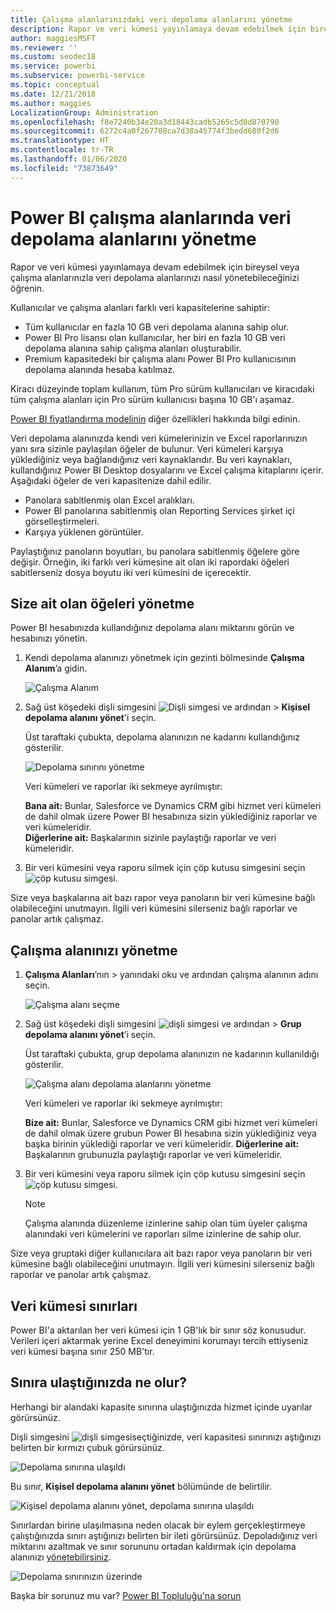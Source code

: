 ```yaml
---
title: Çalışma alanlarınızdaki veri depolama alanlarını yönetme
description: Rapor ve veri kümesi yayınlamaya devam edebilmek için bireysel veya çalışma alanlarınızla veri depolama alanlarınızı nasıl yönetebileceğinizi öğrenin.
author: maggiesMSFT
ms.reviewer: ''
ms.custom: seodec18
ms.service: powerbi
ms.subservice: powerbi-service
ms.topic: conceptual
ms.date: 12/21/2018
ms.author: maggies
LocalizationGroup: Administration
ms.openlocfilehash: f8e7240b34e20a3d18443cadb5265c5d0d870790
ms.sourcegitcommit: 6272c4a0f267708ca7d38a45774f3bedd680f2d6
ms.translationtype: HT
ms.contentlocale: tr-TR
ms.lasthandoff: 01/06/2020
ms.locfileid: "73873649"
---
```

# <a name="manage-data-storage-in-power-bi-workspaces"></a>Power BI çalışma alanlarında veri depolama alanlarını yönetme

Rapor ve veri kümesi yayınlamaya devam edebilmek için bireysel veya çalışma alanlarınızla veri depolama alanlarınızı nasıl yönetebileceğinizi öğrenin.

Kullanıcılar ve çalışma alanları farklı veri kapasitelerine sahiptir:

* Tüm kullanıcılar en fazla 10 GB veri depolama alanına sahip olur.
* Power BI Pro lisansı olan kullanıcılar, her biri en fazla 10 GB veri depolama alanına sahip çalışma alanları oluşturabilir.
* Premium kapasitedeki bir çalışma alanı Power BI Pro kullanıcısının depolama alanında hesaba katılmaz.

Kiracı düzeyinde toplam kullanım, tüm Pro sürüm kullanıcıları ve kiracıdaki tüm çalışma alanları için Pro sürüm kullanıcısı başına 10 GB'ı aşamaz.

[Power BI fiyatlandırma modelinin](https://powerbi.microsoft.com/pricing) diğer özellikleri hakkında bilgi edinin.

Veri depolama alanınızda kendi veri kümelerinizin ve Excel raporlarınızın yanı sıra sizinle paylaşılan öğeler de bulunur. Veri kümeleri karşıya yüklediğiniz veya bağlandığınız veri kaynaklarıdır. Bu veri kaynakları, kullandığınız Power BI Desktop dosyalarını ve Excel çalışma kitaplarını içerir. Aşağıdaki öğeler de veri kapasitenize dahil edilir.

* Panolara sabitlenmiş olan Excel aralıkları.
* Power BI panolarına sabitlenmiş olan Reporting Services şirket içi görselleştirmeleri.
* Karşıya yüklenen görüntüler.

Paylaştığınız panoların boyutları, bu panolara sabitlenmiş öğelere göre değişir. Örneğin, iki farklı veri kümesine ait olan iki rapordaki öğeleri sabitlerseniz dosya boyutu iki veri kümesini de içerecektir.

<a name="manage"/>

## <a name="manage-items-you-own"></a>Size ait olan öğeleri yönetme

Power BI hesabınızda kullandığınız depolama alanı miktarını görün ve hesabınızı yönetin.

1. Kendi depolama alanınızı yönetmek için gezinti bölmesinde **Çalışma Alanım**’a gidin.
   
    ![Çalışma Alanım](media/service-admin-manage-your-data-storage-in-power-bi/pbi_myworkspace.png)
2. Sağ üst köşedeki dişli simgesini ![Dişli simgesi](media/service-admin-manage-your-data-storage-in-power-bi/pbi_gearicon.png) ve ardından \> **Kişisel depolama alanını yönet**'i seçin.
   
    Üst taraftaki çubukta, depolama alanınızın ne kadarını kullandığınız gösterilir.
   
    ![Depolama sınırını yönetme](media/service-admin-manage-your-data-storage-in-power-bi/pbi_persnlstorage.png)
   
    Veri kümeleri ve raporlar iki sekmeye ayrılmıştır:
   
    **Bana ait:** Bunlar, Salesforce ve Dynamics CRM gibi hizmet veri kümeleri de dahil olmak üzere Power BI hesabınıza sizin yüklediğiniz raporlar ve veri kümeleridir.  
    **Diğerlerine ait:** Başkalarının sizinle paylaştığı raporlar ve veri kümeleridir.
1. Bir veri kümesini veya raporu silmek için çöp kutusu simgesini seçin ![çöp kutusu simgesi](media/service-admin-manage-your-data-storage-in-power-bi/pbi_deleteicon.png).

Size veya başkalarına ait bazı rapor veya panoların bir veri kümesine bağlı olabileceğini unutmayın. İlgili veri kümesini silerseniz bağlı raporlar ve panolar artık çalışmaz.

## <a name="manage-your-workspace"></a>Çalışma alanınızı yönetme
1. **Çalışma Alanları**’nın \> yanındaki oku ve ardından çalışma alanının adını seçin.
   
    ![Çalışma alanı seçme](media/service-admin-manage-your-data-storage-in-power-bi/pbi_groupworkspaces.png)
2. Sağ üst köşedeki dişli simgesini ![dişli simgesi](media/service-admin-manage-your-data-storage-in-power-bi/pbi_gearicon.png) ve ardından \> **Grup depolama alanını yönet**’i seçin.
   
    Üst taraftaki çubukta, grup depolama alanınızın ne kadarının kullanıldığı gösterilir.
   
    ![Çalışma alanı depolama alanlarını yönetme](media/service-admin-manage-your-data-storage-in-power-bi/pbi_groupstorage.png)
   
    Veri kümeleri ve raporlar iki sekmeye ayrılmıştır:
   
    **Bize ait:** Bunlar, Salesforce ve Dynamics CRM gibi hizmet veri kümeleri de dahil olmak üzere grubun Power BI hesabına sizin yüklediğiniz veya başka birinin yüklediği raporlar ve veri kümeleridir.
    **Diğerlerine ait:** Başkalarının grubunuzla paylaştığı raporlar ve veri kümeleridir.
3. Bir veri kümesini veya raporu silmek için çöp kutusu simgesini seçin ![çöp kutusu simgesi](media/service-admin-manage-your-data-storage-in-power-bi/pbi_deleteicon.png).
   
   > [!NOTE]
   > Çalışma alanında düzenleme izinlerine sahip olan tüm üyeler çalışma alanındaki veri kümelerini ve raporları silme izinlerine de sahip olur.
   > 
   > 

Size veya gruptaki diğer kullanıcılara ait bazı rapor veya panoların bir veri kümesine bağlı olabileceğini unutmayın. İlgili veri kümesini silerseniz bağlı raporlar ve panolar artık çalışmaz.

## <a name="dataset-limits"></a>Veri kümesi sınırları
Power BI'a aktarılan her veri kümesi için 1 GB'lık bir sınır söz konusudur. Verileri içeri aktarmak yerine Excel deneyimini korumayı tercih ettiyseniz veri kümesi başına sınır 250 MB'tır.

## <a name="what-happens-when-you-reach-a-limit"></a>Sınıra ulaştığınızda ne olur?
Herhangi bir alandaki kapasite sınırına ulaştığınızda hizmet içinde uyarılar görürsünüz. 

Dişli simgesini ![dişli simgesi](media/service-admin-manage-your-data-storage-in-power-bi/pbi_gearicon.png)seçtiğinizde, veri kapasitesi sınırınızı aştığınızı belirten bir kırmızı çubuk görürsünüz.

![Depolama sınırına ulaşıldı](media/service-admin-manage-your-data-storage-in-power-bi/manage-storage-limit.png)

Bu sınır, **Kişisel depolama alanını yönet** bölümünde de belirtilir.

 ![Kişisel depolama alanını yönet, depolama sınırına ulaşıldı](media/service-admin-manage-your-data-storage-in-power-bi/manage-storage-limit2.png)

 Sınırlardan birine ulaşılmasına neden olacak bir eylem gerçekleştirmeye çalıştığınızda sınırı aştığınızı belirten bir ileti görürsünüz. Depoladığınız veri miktarını azaltmak ve sınır sorununu ortadan kaldırmak için depolama alanınızı [yönetebilirsiniz](#manage).

 ![Depolama sınırınızın üzerinde](media/service-admin-manage-your-data-storage-in-power-bi/powerbi-pro-over-limit.png)

 Başka bir sorunuz mu var? [Power BI Topluluğu'na sorun](https://community.powerbi.com/)

